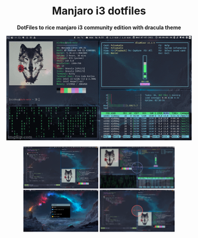 <div align="center">
<h1>Manjaro i3 dotfiles</h1>
<p><strong>DotFiles to rice manjaro i3 community edition with dracula theme</strong></p>
  <img src="./resources/gifs/manjaro-i3-rice.gif" /><br><p></p>
  <img width="40%" src="./resources/screenshots/6.png">
  <img width="40%" src="./resources/screenshots/2.png">
  <img width="40%" src="./resources/screenshots/4.png">
  <img width="40%" src="./resources/screenshots/7.png">
</div>

